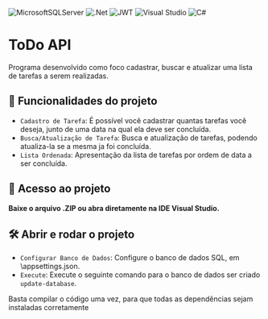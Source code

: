 ![MicrosoftSQLServer](https://img.shields.io/badge/Microsoft%20SQL%20Sever-CC2927?style=for-the-badge&logo=microsoft%20sql%20server&logoColor=white)
![.Net](https://img.shields.io/badge/.NET-5C2D91?style=for-the-badge&logo=.net&logoColor=white)
![JWT](https://img.shields.io/badge/JWT-black?style=for-the-badge&logo=JSON%20web%20tokens) 
![Visual Studio](https://img.shields.io/badge/Visual%20Studio-5C2D91.svg?style=for-the-badge&logo=visual-studio&logoColor=white)
![C#](https://img.shields.io/badge/c%23-%23239120.svg?style=for-the-badge&logo=c-sharp&logoColor=white)
# ToDo API
Programa desenvolvido como foco cadastrar, buscar e atualizar uma lista de tarefas a serem realizadas.

## :hammer: Funcionalidades do projeto

- `Cadastro de Tarefa`: É possível você cadastrar quantas tarefas você deseja, junto de uma data na qual ela deve ser concluída.
- `Busca/Atualização de Tarefa`: Busca e atualização de tarefas, podendo atualiza-la se a mesma ja foi concluída.
- `Lista Ordenada`: Apresentação da lista de tarefas por ordem de data a ser concluída.

## 📁 Acesso ao projeto

**Baixe o arquivo .ZIP ou abra diretamente na IDE Visual Studio.**

## 🛠️ Abrir e rodar o projeto

- `Configurar Banco de Dados`: Configure o banco de dados SQL, em \appsettings.json.
- `Execute`: Execute o seguinte comando para o banco de dados ser criado `update-database`.

Basta compilar o código uma vez, para que todas as dependências sejam instaladas corretamente
